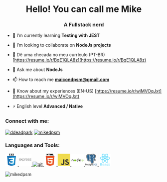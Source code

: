 <h1 align="center">Hello! You can call me Mike</h1>
<h3 align="center">A Fullstack nerd</h3>


- 🌱 I’m currently learning **Testing with JEST**

- 👯 I’m looking to collaborate on **NodeJs projects**

- 📄 Dê uma checada no meu currículo (PT-BR) [https://resume.io/r/BqE1QLA8z](https://resume.io/r/BqE1QLA8z)

- 💬 Ask me about **NodeJs**

- 📫 How to reach me **maicondpsm@gmail.com**

- 📄 Know about my experiences (EN-US) [https://resume.io/r/wiMVOqJxt](https://resume.io/r/wiMVOqJxt)

- ⚡ English level **Advanced / Native**

<h3 align="left">Connect with me:</h3>
<p align="left">
<a href="https://twitter.com/ddeadpark" target="blank"><img align="center" src="https://raw.githubusercontent.com/rahuldkjain/github-profile-readme-generator/master/src/images/icons/Social/twitter.svg" alt="ddeadpark" height="30" width="40" /></a>
<a href="https://linkedin.com/in/mikedpsm" target="blank"><img align="center" src="https://raw.githubusercontent.com/rahuldkjain/github-profile-readme-generator/master/src/images/icons/Social/linked-in-alt.svg" alt="mikedpsm" height="30" width="40" /></a>
</p>

<h3 align="left">Languages and Tools:</h3>
<p align="left"> <a href="https://www.w3schools.com/css/" target="_blank" rel="noreferrer"> <img src="https://raw.githubusercontent.com/devicons/devicon/master/icons/css3/css3-original-wordmark.svg" alt="css3" width="40" height="40"/> </a> <a href="https://expressjs.com" target="_blank" rel="noreferrer"> <img src="https://raw.githubusercontent.com/devicons/devicon/master/icons/express/express-original-wordmark.svg" alt="express" width="40" height="40"/> </a> <a href="https://git-scm.com/" target="_blank" rel="noreferrer"> <img src="https://www.vectorlogo.zone/logos/git-scm/git-scm-icon.svg" alt="git" width="40" height="40"/> </a> <a href="https://www.w3.org/html/" target="_blank" rel="noreferrer"> <img src="https://raw.githubusercontent.com/devicons/devicon/master/icons/html5/html5-original-wordmark.svg" alt="html5" width="40" height="40"/> </a> <a href="https://developer.mozilla.org/en-US/docs/Web/JavaScript" target="_blank" rel="noreferrer"> <img src="https://raw.githubusercontent.com/devicons/devicon/master/icons/javascript/javascript-original.svg" alt="javascript" width="40" height="40"/> </a> <a href="https://nodejs.org" target="_blank" rel="noreferrer"> <img src="https://raw.githubusercontent.com/devicons/devicon/master/icons/nodejs/nodejs-original-wordmark.svg" alt="nodejs" width="40" height="40"/> </a> <a href="https://www.postgresql.org" target="_blank" rel="noreferrer"> <img src="https://raw.githubusercontent.com/devicons/devicon/master/icons/postgresql/postgresql-original-wordmark.svg" alt="postgresql" width="40" height="40"/> </a> <a href="https://reactjs.org/" target="_blank" rel="noreferrer"> <img src="https://raw.githubusercontent.com/devicons/devicon/master/icons/react/react-original-wordmark.svg" alt="react" width="40" height="40"/> </a> </p>

<p><img align="center" src="https://github-readme-stats.vercel.app/api/top-langs?username=mikedpsm&show_icons=true&locale=en&layout=compact" alt="mikedpsm" /></p>

